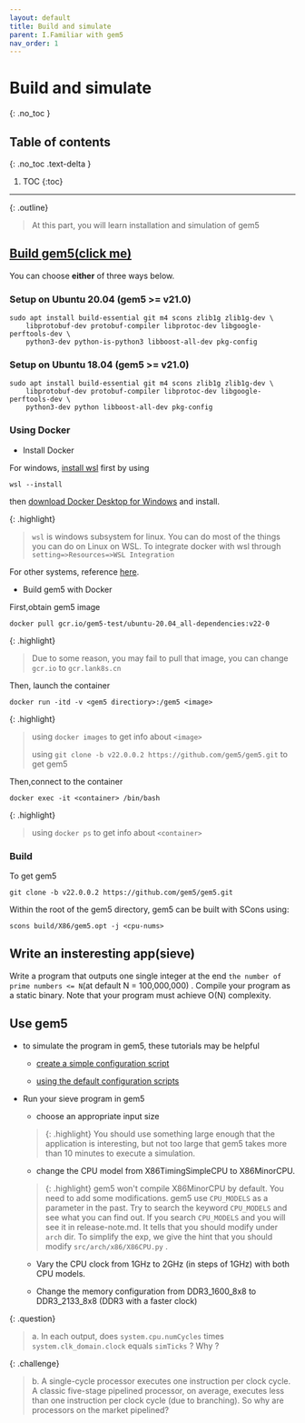 ```yaml
---
layout: default
title: Build and simulate
parent: I.Familiar with gem5
nav_order: 1
---
```


# Build and simulate
{: .no_toc }

## Table of contents
{: .no_toc .text-delta }

1. TOC
{:toc}
---

{: .outline}
> At this part, you will learn installation and simulation of gem5

## [Build gem5(click me)](https://www.gem5.org/documentation/general_docs/building)

You can choose **either** of three ways below.

### Setup on Ubuntu 20.04 (gem5 >= v21.0)

```
sudo apt install build-essential git m4 scons zlib1g zlib1g-dev \
    libprotobuf-dev protobuf-compiler libprotoc-dev libgoogle-perftools-dev \
    python3-dev python-is-python3 libboost-all-dev pkg-config
```

### Setup on Ubuntu 18.04 (gem5 >= v21.0)

```
sudo apt install build-essential git m4 scons zlib1g zlib1g-dev \
    libprotobuf-dev protobuf-compiler libprotoc-dev libgoogle-perftools-dev \
    python3-dev python libboost-all-dev pkg-config
```

### Using Docker

- Install Docker

For windows, [install wsl](https://docs.microsoft.com/zh-cn/windows/wsl/install) first by using

```
wsl --install 
```

then [download Docker Desktop for Windows](https://docs.docker.com/desktop/install/windows-install/) and install.

{: .highlight}
> `wsl` is windows subsystem for linux. You can do most of the things you can do on Linux on WSL.
> To integrate docker with wsl through `setting=>Resources=>WSL Integration`

For other systems, reference [here](https://docs.docker.com/desktop/).

- Build gem5 with Docker

First,obtain gem5 image

```
docker pull gcr.io/gem5-test/ubuntu-20.04_all-dependencies:v22-0
```

{: .highlight}
> Due to some reason, you may fail to pull that image, you can change `gcr.io` to `gcr.lank8s.cn`

Then, launch the container

```
docker run -itd -v <gem5 directiory>:/gem5 <image>
```

{: .highlight}
> using `docker images` to get info about `<image>`
> 
> using `git clone -b v22.0.0.2 https://github.com/gem5/gem5.git` to get gem5

Then,connect to the container

```
docker exec -it <container> /bin/bash
```

{: .highlight}
> using `docker ps` to get info about `<container>`

### Build

To get gem5
```
git clone -b v22.0.0.2 https://github.com/gem5/gem5.git
```

Within the root of the gem5 directory, gem5 can be built with SCons using:
```
scons build/X86/gem5.opt -j <cpu-nums>
```

## Write an insteresting app(sieve)

Write a program that outputs one single integer at the end `the number of prime numbers <= N`(at default N = 100,000,000) . Compile your program as a static binary. Note that your program must achieve O(N) complexity.

## Use gem5
- to simulate the program in gem5, these tutorials may be helpful

  - [create a simple configuration script](https://www.gem5.org/documentation/learning_gem5/part1/simple_config/)

  - [using the default configuration scripts](https://www.gem5.org/documentation/learning_gem5/part1/example_configs/)

- Run your sieve program in gem5
  
  - choose an appropriate input size
  
  > {: .highlight}
  > You should use something large enough that the application is interesting, but not too large that gem5 takes more than 10 minutes to execute a simulation.
  
  - change the CPU model from X86TimingSimpleCPU to X86MinorCPU.
  
  > {: .highlight}
  > gem5 won't compile X86MinorCPU by default. You need to add some modifications. gem5 use `CPU_MODELS` as a parameter in the past. Try to search the keyword `CPU_MODELS` and see what you can find out. 
  > If you search `CPU_MODELS` and you will see it in release-note.md. It tells that you should modify under `arch` dir. To simplify the exp, we give the hint that you should modify `src/arch/x86/X86CPU.py` .
  
  - Vary the CPU clock from 1GHz to 2GHz (in steps of 1GHz) with both CPU models.
  
  - Change the memory configuration from DDR3_1600_8x8 to DDR3_2133_8x8 (DDR3 with a faster clock)

{: .question}
> a. In each output, does `system.cpu.numCycles` times `system.clk_domain.clock` equals `simTicks` ? Why ?

{: .challenge}
> b. A single-cycle processor executes one instruction per clock cycle. A classic five-stage pipelined processor, on average, executes less than one instruction per clock cycle (due to branching). So why are processors on the market pipelined?
